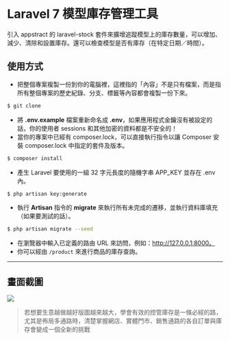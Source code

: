 # Laravel 7 模型庫存管理工具

引入 appstract 的 laravel-stock 套件來擴增追蹤模型上的庫存數量，可以增加、減少、清除和設置庫存。還可以檢查模型是否有庫存（在特定日期／時間）。

## 使用方式
- 把整個專案複製一份到你的電腦裡，這裡指的「內容」不是只有檔案，而是指所有整個專案的歷史紀錄、分支、標籤等內容都會複製一份下來。
```sh
$ git clone
```
- 將 __.env.example__ 檔案重新命名成 __.env__，如果應用程式金鑰沒有被設定的話，你的使用者 sessions 和其他加密的資料都是不安全的！
- 當你的專案中已經有 composer.lock，可以直接執行指令以讓 Composer 安裝 composer.lock 中指定的套件及版本。
```sh
$ composer install
```
- 產⽣ Laravel 要使用的一組 32 字元長度的隨機字串 APP_KEY 並存在 .env 內。
```sh
$ php artisan key:generate
```
- 執行 __Artisan__ 指令的 __migrate__ 來執行所有未完成的遷移，並執行資料庫填充（如果要測試的話）。
```sh
$ php artisan migrate --seed
```
- 在瀏覽器中輸入已定義的路由 URL 來訪問，例如：http://127.0.0.1:8000。
- 你可以經由 `/product` 來進行商品的庫存查詢。

----

## 畫面截圖
![](https://i.imgur.com/qEHEcRd.png)
> 若想要生意越做越好版圖越來越大，學會有效的控管庫存是一條必經的路，尤其是佈局多通路時，清楚掌握網店、實體門市、銷售通路的各自訂單與庫存會變成一個全新的挑戰